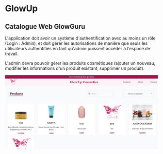# GlowUp
## Catalogue Web GlowGuru
L'application doit avoir un système d'authentification avec au moins un rôle (Login : Admin), et doit gérer les autorisations de manière que seuls les utilisateurs authentifiés en tant qu'admin puissent accéder à l'espace de travail.

L'admin devra pouvoir gérer les produits cosmétiques (ajouter un nouveau, modifier les informations d'un produit existant, supprimer un produit).

<img src="Capture.PNG"/>
